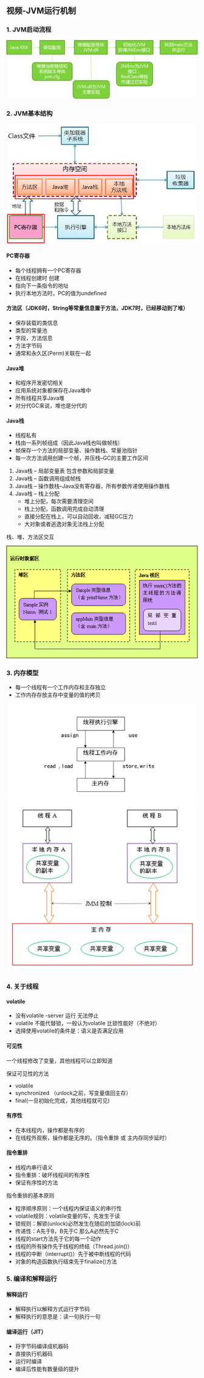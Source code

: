 
## 视频-JVM运行机制

### 1. JVM启动流程

![JVM启动流程](https://github.com/personajian/notebook/raw/master/picture/Image-jvm-start-flow.png)

### 2. JVM基本结构

![JVM基本结构](https://github.com/personajian/notebook/raw/master/picture/Image-jvm-base-structure.png)

#### PC寄存器

- 每个线程拥有一个PC寄存器
- 在线程创建时 创建 
- 指向下一条指令的地址
- 执行本地方法时，PC的值为undefined

#### 方法区（JDK6时，String等常量信息置于方法，JDK7时，已经移动到了堆）

- 保存装载的类信息
- 类型的常量池
- 字段，方法信息
- 方法字节码
- 通常和永久区(Perm)关联在一起

#### Java堆

- 和程序开发密切相关
- 应用系统对象都保存在Java堆中
- 所有线程共享Java堆
- 对分代GC来说，堆也是分代的

#### Java栈

- 线程私有
- 栈由一系列帧组成（因此Java栈也叫做帧栈）
- 帧保存一个方法的局部变量、操作数栈、常量池指针
- 每一次方法调用创建一个帧，并压栈–GC的主要工作区间


1. Java栈 – 局部变量表 包含参数和局部变量
2. Java栈 – 函数调用组成帧栈
3. Java栈 – 操作数栈–Java没有寄存器，所有参数传递使用操作数栈
4. Java栈 – 栈上分配
    - 堆上分配，每次需要清理空间
    - 栈上分配，函数调用完成自动清理
    - 直接分配在栈上，可以自动回收，减轻GC压力
    - 大对象或者逃逸对象无法栈上分配


栈、堆、方法区交互

![运行时数据区](https://github.com/personajian/notebook/raw/master/picture/Image-jvm-runtime-data-area.png)


### 3. 内存模型

- 每一个线程有一个工作内存和主存独立
- 工作内存存放主存中变量的值的拷贝

![内存模型](https://github.com/personajian/notebook/raw/master/picture/Image-jvm-memory-model.png)
![内存模型2](https://github.com/personajian/notebook/raw/master/picture/Image-jvm-memory-model-2.png)


### 4. 关于线程

#### volatile

- 没有volatile -server 运行 无法停止
- volatile 不能代替锁，一般认为volatile 比锁性能好（不绝对）
- 选择使用volatile的条件是：语义是否满足应用

#### 可见性

一个线程修改了变量，其他线程可以立即知道

保证可见性的方法

- volatile
- synchronized （unlock之前，写变量值回主存）
- final(一旦初始化完成，其他线程就可见)

#### 有序性

- 在本线程内，操作都是有序的
- 在线程外观察，操作都是无序的。（指令重排 或 主内存同步延时）

#### 指令重排

- 线程内串行语义
- 指令重排：破坏线程间的有序性
- 保证有序性的方法

指令重排的基本原则

- 程序顺序原则：一个线程内保证语义的串行性
- volatile规则：volatile变量的写，先发生于读
- 锁规则：解锁(unlock)必然发生在随后的加锁(lock)前
- 传递性：A先于B，B先于C 那么A必然先于C
- 线程的start方法先于它的每一个动作
- 线程的所有操作先于线程的终结（Thread.join()）
- 线程的中断（interrupt()）先于被中断线程的代码
- 对象的构造函数执行结束先于finalize()方法

### 5. 编译和解释运行

#### 解释运行

- 解释执行以解释方式运行字节码
- 解释执行的意思是：读一句执行一句

#### 编译运行（JIT）

- 将字节码编译成机器码
- 直接执行机器码
- 运行时编译
- 编译后性能有数量级的提升

